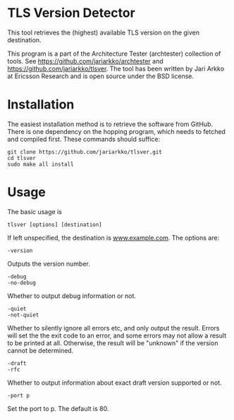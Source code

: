 
# TLS Version Detector

This tool retrieves the (highest) available TLS version on the given destination.

This program is a part of the Architecture Tester (archtester) collection of tools. See https://github.com/jariarkko/archtester and https://github.com/jariarkko/tlsver. The tool has been written by Jari Arkko at Ericsson Research and is open source under the BSD license.

# Installation

The easiest installation method is to retrieve the software from GitHub. There is one dependency on the hopping program, which needs to fetched and compiled first. These commands should suffice:

    git clone https://github.com/jariarkko/tlsver.git
    cd tlsver
    sudo make all install
    
  
# Usage

The basic usage is

    tlsver [options] [destination]

If left unspecified, the destination is www.example.com. The options are:

    -version

Outputs the version number.

    -debug
    -no-debug

Whether to output debug information or not.

    -quiet
    -not-quiet

Whether to silently ignore all errors etc, and only output the result. Errors will set the the exit code to an error, and some errors may not allow a result to be printed at all. Otherwise, the result will be "unknown" if the version cannot be determined.

    -draft
    -rfc

Whether to output information about exact draft version supported or not.

    -port p

Set the port to p. The default is 80.
